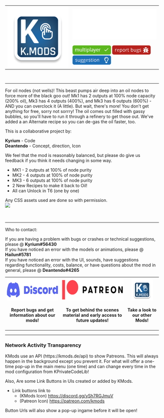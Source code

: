 <table style="width:100%">
    <tr>
        <td style="width:200px">
            <a href="https://discord.gg/JsJ9XXWS7Q"><img style="height: 200px!Important" src="https://raw.githubusercontent.com/Kyri123/KMods-Docs/main/docs/Images/KMods-Logo.png"></a>
        </td>
        <td v-align="left">
            <a href="https://ficsit.app/user/9uvZtCA4cM6H4q"><img style="height: 100px!Important" src="https://raw.githubusercontent.com/Kyri123/KMods-Docs/main/docs/Images/Kyri-Logo.png"></a><br /><br />
            <img height="30px" style="float:left, margin-right:12px" src="https://raw.githubusercontent.com/deantendo/community/master/com_mp_yes.png"> 
            <a href="https://discord.gg/JsJ9XXWS7Q"><img height="30px" style="float:left, margin-right:12px" src="https://raw.githubusercontent.com/Kyri123/KMods-Docs/main/docs/Images/ReportBugs.png"></a>
           <a href="https://discord.gg/JsJ9XXWS7Q"> <img height="30px" style="float:left, margin-right:12px" src="https://raw.githubusercontent.com/Kyri123/KMods-Docs/main/docs/Images/Suggestions.png"></a>
    <tr>
</table>
<br /><hr />


For oil nodes (not wells)! This beast pumps air deep into an oil nodes to force more of the black goo out! Mk1 has 2 outputs at 100% node capacity (200% oil), Mk3 has 4 outputs (400%), and Mk3 has 6 outputs (600%) - AND you can overclock it (A little). But wait, there's more! You don't get anything for free, sorry not sorrry! The oil comes out filled with gassy bubbles, so you'll have to run it through a refinery to get those out. We've added a an Alternate recipe so you can de-gas the oil faster, too.

This is a collaborative project by:

**Kyrium** - Code <br />
**Deantendo** - Concept, direction, Icon <br />

We feel that the mod is reasonably balanced, but please do give us feedback if you think it needs changing in some way.

- MK1 - 2 outputs at 100% of node purity
- MK2 - 4 outputs at 100% of node purity
- MK3 - 6 outputs at 100% of node purity
- 2 New Recipes to make it back to Oil!
- All can Unlock in T6 (one by one)

Any CSS assets used are done so with permission.<br />
<img src="https://i.gyazo.com/e9bb857954bef30b0999659426b99c2a.jpg">


<br /><hr />


Who to contact:

If you are having a problem with bugs or crashes or technical suggestions, please @ <b>Kyrium#56430</b><br />
If you have noticed an error with the models or animations, please @ <b>Hailun#5781</b><br />
If you have noticed an error with the UI, sounds, have suggestions regarding functionality, costs, balance, or have questions about the mod in general, please @ <b>Deantendo#4265</b><br />

<table style="width:100%">
    <tr>
        <td style="padding:6px">
             <center><a href="https://discord.gg/JsJ9XXWS7Q"><img style="height: 70px!Important" src="https://raw.githubusercontent.com/Kyri123/KMods-Docs/main/docs/Images/Discord-Logo.png"></a>
            <h4>Report bugs and get information about our mods!</h4></center>
        </td>
        <td style="padding:6px">
            <center><a href="https://www.patreon.com/kmods"><img style="height: 70px!Important" src="https://raw.githubusercontent.com/Kyri123/KMods-Docs/main/docs/Images/Patreon-Logo.png"></a><br />
            <h4>To get behind the scenes material and early access to future updates!</h4></center>
        </td>
        <td style="padding:6px">
             <center><a href="https://ficsit.app/user/9uvZtCA4cM6H4q"><img style="height: 70px!Important" src="https://raw.githubusercontent.com/Kyri123/KMods-Docs/main/docs/Images/KMods-Logo.png"></a>
            <h4>Take a look to our other Mods!</h4></center>
        </td>
    <tr>
</table>
<hr />
<h3>Network Activity Transparency</h3>
KMods use an API (https://kmods.de/api) to show Patreons. This will always happen in the background except you prevent it. For what will offer a one-time pop-up in the main menu (one time) and can change every time in the mod configuration from KPrivateCodeLib!

Also, Are some Link Buttons in UIs created or added by KMods.

- Link buttons link to
  - (KMods Icon) https://discord.gg/ySh7RGJmuV
  - (Patreon Icon) https://patreon.com/kmods

Button Urls will also show a pop-up ingame before it will be open!